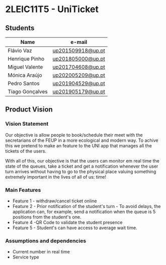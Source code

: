 # 2LEIC11T5 - UniTicket
## Students

|      Name     |     e-mail      |
|---------------|-----------------|
|Flávio Vaz     |up201509918@up.pt|
|Henrique Pinho |up201805000@up.pt|
|Miguel Valente |up201704608@up.pt|
|Mónica Araújo  |up202005209@up.pt|
|Pedro Santos   |up201904529@up.pt|
|Tiago Gonçalves|up201905179@up.pt|



## Product Vision

### Vision Statement

Our objective is allow people to book/schedule their meet with the secretarians of the FEUP in a more ecological and modern way. To achive this we pretend to make an feature to the UNI app that manages all the tickets of the users.

With all of this, our objective is that the users can monitor em real time the state of the queues, take a ticket and get a notification whenever the user turn arrives without having to go to the physical place valuing something extremely important in the lives of all of us: time!

### Main Features
 - Feature 1 - withdraw/cancel ticket online
 - Feature 2 - Prior notification of the student's turn - To avoid delays, the application can, for example, send a notification when the queue is 5 positions from the student's one.
 - Feature 4 -QR Code to validate the student presence
 - Feature 5 - Student's can have access to average wait time.


### Assumptions and dependencies

- Current number in real time
- Service type 
